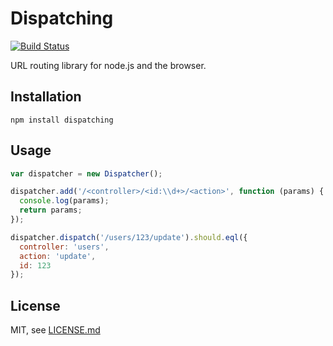 # Dispatching

[![Build Status](https://travis-ci.org/codemix/dispatching.svg)](https://travis-ci.org/codemix/dispatching)

URL routing library for node.js and the browser.

## Installation

```
npm install dispatching
```

## Usage

```js
var dispatcher = new Dispatcher();

dispatcher.add('/<controller>/<id:\\d+>/<action>', function (params) {
  console.log(params);
  return params;
});

dispatcher.dispatch('/users/123/update').should.eql({
  controller: 'users',
  action: 'update',
  id: 123
});

```


## License

MIT, see [LICENSE.md](./LICENSE.md)

